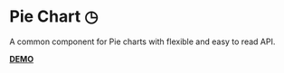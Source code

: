 
# Pie Chart ◷

A common component for Pie charts with flexible and easy to read API.

__[DEMO](https://tanyaignatenko.github.io/pie-chart/stories)__
